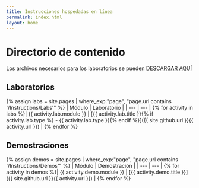 ```yaml
---
title: Instrucciones hospedadas en línea
permalink: index.html
layout: home
---
```


# Directorio de contenido

Los archivos necesarios para los laboratorios se pueden [DESCARGAR AQUÍ](https://github.com/MicrosoftLearning/AZ-104-MicrosoftAzureAdministrator/archive/master.zip)

## Laboratorios

{% assign labs = site.pages | where_exp:"page", "page.url contains '/Instructions/Labs'" %}
| Módulo | Laboratorio |
| --- | --- | 
{% for activity in labs  %}| {{ activity.lab.module }} | [{{ activity.lab.title }}{% if activity.lab.type %} - {{ activity.lab.type }}{% endif %}]({{ site.github.url }}{{ activity.url }}) |
{% endfor %}

## Demostraciones

{% assign demos = site.pages | where_exp:"page", "page.url contains '/Instructions/Demos'" %}
| Módulo | Demostración |
| --- | --- | 
{% for activity in demos  %}| {{ activity.demo.module }} | [{{ activity.demo.title }}]({{ site.github.url }}{{ activity.url }}) |
{% endfor %}
